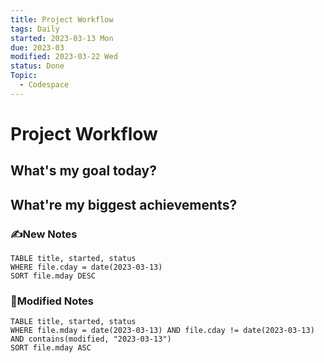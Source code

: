 ```yaml
---
title: Project Workflow
tags: Daily
started: 2023-03-13 Mon
due: 2023-03
modified: 2023-03-22 Wed
status: Done
Topic:
  - Codespace
---
```

# Project Workflow
## What's my goal today?

## What're my biggest achievements?
### ✍️New Notes

```dataview
TABLE title, started, status
WHERE file.cday = date(2023-03-13)
SORT file.mday DESC
```

### 📝Modified Notes

```dataview
TABLE title, started, status
WHERE file.mday = date(2023-03-13) AND file.cday != date(2023-03-13) AND contains(modified, "2023-03-13")
SORT file.mday ASC
```